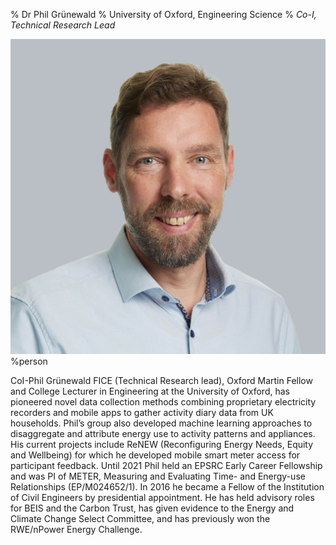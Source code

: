 % Dr Phil Grünewald
% University of Oxford, Engineering Science
% _Co-I, Technical Research Lead_

![Phil](../img/Phil.jpg)%person

CoI-Phil Grünewald FICE (Technical Research lead), Oxford Martin Fellow and College Lecturer in Engineering at the University of Oxford, has pioneered novel data collection methods combining proprietary electricity recorders and mobile apps to gather activity diary data from UK households. Phil’s group also developed machine learning approaches to disaggregate and attribute energy use to activity patterns and appliances. His current projects include ReNEW (Reconfiguring Energy Needs, Equity and Wellbeing) for which he developed mobile smart meter access for participant feedback. Until 2021 Phil held an EPSRC Early Career Fellowship and was PI of METER, Measuring and Evaluating Time- and Energy-use Relationships (EP/M024652/1). In 2016 he became a Fellow of the Institution of Civil Engineers by presidential appointment. He has held advisory roles for BEIS and the Carbon Trust, has given evidence to the Energy and Climate Change Select Committee, and has previously won the RWE/nPower Energy Challenge.
